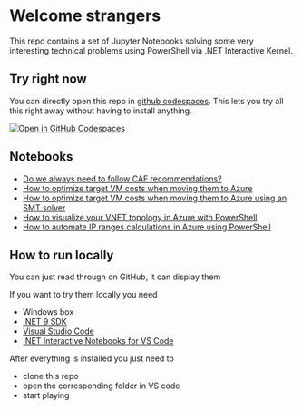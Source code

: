 # Welcome strangers

This repo contains a set of Jupyter Notebooks solving some very interesting technical problems using PowerShell via .NET Interactive Kernel.

## Try right now

You can directly open this repo in [github codespaces](https://github.com/features/codespaces). This lets you try all this right away without having to install anything.

[![Open in GitHub Codespaces](https://github.com/codespaces/badge.svg)](https://codespaces.new/eosfor/scripting-notes)

## Notebooks

- [Do we always need to follow CAF recommendations?](./notebooks/en/infrastructureCreation.ipynb)
- [How to optimize target VM costs when moving them to Azure](./notebooks/en/vmOptimization-basics.ipynb)
- [How to optimize target VM costs when moving them to Azure using an SMT solver](./notebooks/en/vmOptimization-or-tools.ipynb)
- [How to visualize your VNET topology in Azure with PowerShell](./notebooks/en/vnet-topology-visualization-d3js.ipynb)
- [How to automate IP ranges calculations in Azure using PowerShell](./notebooks/en/ipmgmt.ipynb)


## How to run locally

You can just read through on GitHub, it can display them

If you want to try them locally you need

- Windows box
- [.NET 9 SDK](https://dotnet.microsoft.com/en-us/download/dotnet/9.0)
- [Visual Studio Code](https://code.visualstudio.com/)
- [.NET Interactive Notebooks for VS Code](https://marketplace.visualstudio.com/items?itemName=ms-dotnettools.dotnet-interactive-vscode)

After everything is installed you just need to

- clone this repo
- open the corresponding folder in VS code
- start playing